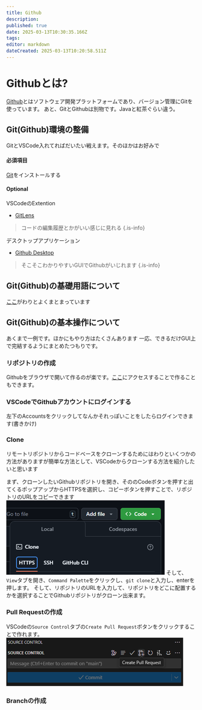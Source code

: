 ```yaml
---
title: Github
description: 
published: true
date: 2025-03-13T10:30:35.166Z
tags: 
editor: markdown
dateCreated: 2025-03-13T10:20:58.511Z
---
```


# Githubとは?
[Github](https://github.com)とはソフトウェア開発プラットフォームであり、バージョン管理にGitを使っています。
あと、GitとGithubは別物です。Javaと紅茶ぐらい違う。

## Git(Github)環境の整備
GitとVSCode入れてればだいたい戦えます。そのほかはお好みで

#### 必須項目
[Git](https://git-scm.com/downloads/win)をインストールする

#### Optional
VSCodeのExtention
* [GitLens](https://marketplace.visualstudio.com/items?itemName=eamodio.gitlens)
> コードの編集履歴とかがいい感じに見れる
{.is-info}

デスクトップアプリケーション
* [Github Desktop](https://desktop.github.com/download/)
> そこそこわかりやすいGUIでGithubがいじれます
{.is-info}

## Git(Github)の基礎用語について

[ここ](https://qiita.com/shinshingodmt/items/637cf9e5c6660509c460)がわりとよくまとまっています

## Git(Github)の基本操作について

あくまで一例です。ほかにもやり方はたくさんあります
一応、できるだけGUI上で完結するようにまとめたつもりです。
### リポジトリの作成
Githubをブラウザで開いて作るのが楽です。[ここ](https://github.com/new)にアクセスすることで作ることもできます。

### VSCodeでGithubアカウントにログインする
左下のAccountsをクリックしてなんかそれっぽいことをしたらログインできます(書きかけ)

### Clone
リモートリポジトリからコードベースをクローンするためにはわりといくつかの方法がありますが簡単な方法として、VSCodeからクローンする方法を紹介したいと思います

まず、クローンしたいGithubリポジトリを開き、そののCodeボタンを押すと出てくるポップアップからHTTPSを選択し、コピーボタンを押すことで、リポジトリのURLをコピーできます
![githubrepourl.png](/githubrepourl.png)
そして、 `View`タブを開き、`Command Palette`をクリックし、`git clone`と入力し、enterを押します。
そして、リポジトリのURLを入力して、リポジトリをどこに配置するかを選択することでGithubリポジトリがクローン出来ます。

### Pull Requestの作成
VSCodeの`Source Control`タブの`Create Pull Request`ボタンをクリックすることで作れます。
![source_controll_pr.png](/source_controll_pr.png)

### Branchの作成
